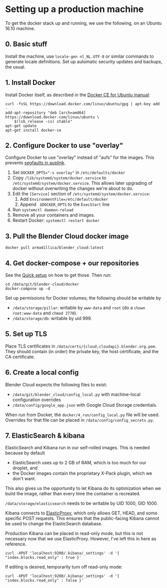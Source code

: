 # Setting up a production machine

To get the docker stack up and running, we use the following, on an Ubuntu 16.10 machine.

## 0. Basic stuff

Install the machine, use `locale-gen nl_NL.UTF-8` or similar commands to generate locale
definitions. Set up automatic security updates and backups, the usual.

## 1. Install Docker

Install Docker itself, as described in the
   [Docker CE for Ubuntu manual](https://store.docker.com/editions/community/docker-ce-server-ubuntu?tab=description):

    curl -fsSL https://download.docker.com/linux/ubuntu/gpg | apt-key add -
    add-apt-repository "deb [arch=amd64] https://download.docker.com/linux/ubuntu \
        $(lsb_release -cs) stable"
    apt-get update
    apt-get install docker-ce

## 2. Configure Docker to use "overlay"

Configure Docker to use "overlay" instead of "aufs" for the images. This prevents
[segfaults in auplink](https://bugs.launchpad.net/ubuntu/+source/aufs-tools/+bug/1442568).

1. Set `DOCKER_OPTS="-s overlay"` in `/etc/defaults/docker`
2. Copy `/lib/systemd/system/docker.service` to `/etc/systemd/system/docker.service`.
   This allows later upgrading of docker without overwriting the changes we're about to do.
2. Edit the `[Service]` section of `/etc/systemd/system/docker.service`:
    1. Add `EnvironmentFile=/etc/default/docker`
    2. Append ` $DOCKER_OPTS` to the `ExecStart` line
3. Run `systemctl daemon-reload`
4. Remove all your containers and images.
5. Restart Docker: `systemctl restart docker`

## 3. Pull the Blender Cloud docker image

`docker pull armadillica/blender_cloud:latest`

## 4. Get docker-compose + our repositories

See the [Quick setup](../README.md) on how to get those. Then run:

    cd /data/git/blender-cloud/docker
    docker-compose up -d


Set up permissions for Docker volumes; the following should be writable by

- `/data/storage/pillar`: writable by `www-data` and `root` (do a `chown root:www-data`
  and `chmod 2770`).
- `/data/storage/db`: writable by uid 999.


## 5. Set up TLS

Place TLS certificates in `/data/certs/{cloud,cloudapi}.blender.org.pem`.
They should contain (in order) the private key, the host certificate, and the
CA certificate.


## 6. Create a local config

Blender Cloud expects the following files to exist:

- `/data/git/blender_cloud/config_local.py` with machine-local configuration overrides
- `/data/config/google_app.json` with Google Cloud Storage credentials.

When run from Docker, the `docker/4_run/config_local.py` file will be used. Overrides for that file
can be placed in `/data/config/config_secrets.py`.


## 7. ElasticSearch & kibana

ElasticSearch and Kibana run in our self-rolled images. This is needed because by default

- ElasticSearch uses up to 2 GB of RAM, which is too much for our droplet, and
- the Docker images contain the proprietary X-Pack plugin, which we don't want.

This also gives us the opportunity to let Kibana do its optimization when we build the image, rather
than every time the container is recreated.

`/data/storage/elasticsearch` needs to be writable by UID 1000, GID 1000.

Kibana connects to [ElasticProxy](https://github.com/armadillica/elasticproxy), which only allows
GET, HEAD, and some specific POST requests. This ensures that the public-facing Kibana cannot be
used to change the ElasticSearch database.

Production Kibana can be placed in read-only mode, but this is not necessary now that we use
ElasticProxy. However, I've left this in here as reference.

`curl -XPUT 'localhost:9200/.kibana/_settings' -d '{ "index.blocks.read_only" : true }'`

If editing is desired, temporarily turn off read-only mode:

`curl -XPUT 'localhost:9200/.kibana/_settings' -d '{ "index.blocks.read_only" : false }'`
